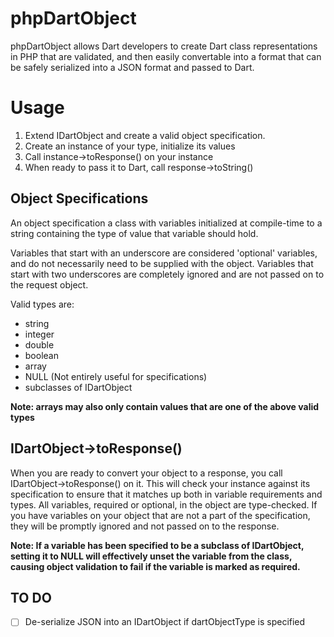 phpDartObject
=============

phpDartObject allows Dart developers to create Dart class representations in PHP that are validated, and then easily convertable into a format that can be safely serialized into a JSON format and passed to Dart.

# Usage

1. Extend IDartObject and create a valid object specification.
2. Create an instance of your type, initialize its values
3. Call instance->toResponse() on your instance
4. When ready to pass it to Dart, call response->toString()

## Object Specifications

An object specification a class with variables initialized at compile-time to a string containing the type of value that variable should hold.

Variables that start with an underscore are considered 'optional' variables, and do not necessarily need to be supplied with the object. Variables that start with two underscores are completely ignored and are not passed on to the request object.

Valid types are:
- string
- integer
- double
- boolean
- array
- NULL (Not entirely useful for specifications)
- subclasses of IDartObject

**Note: arrays may also only contain values that are one of the above valid types** 

## IDartObject->toResponse()

When you are ready to convert your object to a response, you call IDartObject->toResponse() on it. This will check your instance against its specification to ensure that it matches up both in variable requirements and types. All variables, required or optional, in the object are type-checked. If you have variables on your object that are not a part of the specification, they will be promptly ignored and not passed on to the response.

**Note: If a variable has been specified to be a subclass of IDartObject, setting it to NULL will effectively unset the variable from the class, causing object validation to fail if the variable is marked as required.** 

## TO DO

- [ ] De-serialize JSON into an IDartObject if dartObjectType is specified

